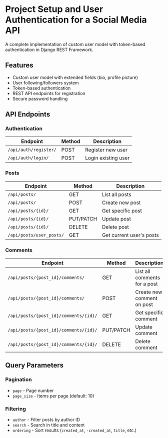 # Project Setup and User Authentication for a Social Media API

A complete implementation of custom user model with token-based authentication in Django REST Framework.

## Features

- Custom user model with extended fields (bio, profile picture)
- User following/followers system
- Token-based authentication
- REST API endpoints for registration
- Secure password handling


## API Endpoints

### Authentication

| Endpoint | Method | Description |
|----------|--------|-------------|
| `/api/auth/register/` | POST | Register new user |
| `/api/auth/login/` | POST | Login existing user |

### Posts

| Endpoint | Method | Description |
|----------|--------|-------------|
| `/api/posts/` | GET | List all posts |
| `/api/posts/` | POST | Create new post |
| `/api/posts/{id}/` | GET | Get specific post |
| `/api/posts/{id}/` | PUT/PATCH | Update post |
| `/api/posts/{id}/` | DELETE | Delete post |
| `/api/posts/user_posts/` | GET | Get current user's posts |

### Comments
Endpoint | Method | Description |
|----------|--------|-------------|
| `/api/posts/{post_id}/comments/` | GET | List all comments for a post |
| `/api/posts/{post_id}/comments/` | POST | Create new comment on post |
| `/api/posts/{post_id}/comments/{id}/` | GET | Get specific comment |
| `/api/posts/{post_id}/comments/{id}/` | PUT/PATCH | Update comment |
| `/api/posts/{post_id}/comments/{id}/` | DELETE | Delete comment |

## Query Parameters

### Pagination
- `page` - Page number
- `page_size` - Items per page (default: 10)

### Filtering
- `author` - Filter posts by author ID
- `search` - Search in title and content
- `ordering` - Sort results (`created_at`, `-created_at`, `title`, etc.)